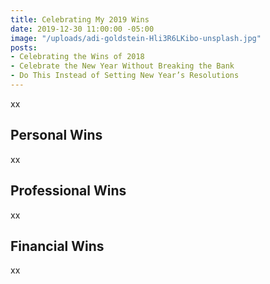 ```yaml
---
title: Celebrating My 2019 Wins
date: 2019-12-30 11:00:00 -05:00
image: "/uploads/adi-goldstein-Hli3R6LKibo-unsplash.jpg"
posts:
- Celebrating the Wins of 2018
- Celebrate the New Year Without Breaking the Bank
- Do This Instead of Setting New Year’s Resolutions
---
```


xx

## Personal Wins

xx

## Professional Wins

xx

## Financial Wins

xx